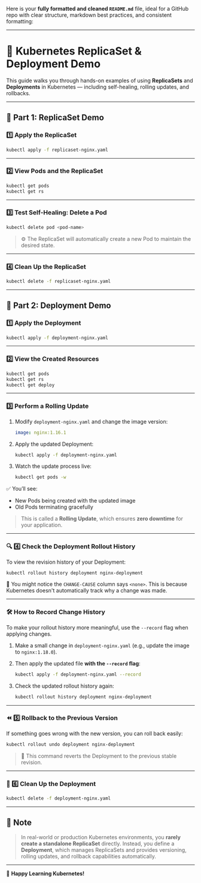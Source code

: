 Here is your **fully formatted and cleaned `README.md`** file, ideal for a GitHub repo with clear structure, markdown best practices, and consistent formatting:

---

# 🚀 Kubernetes ReplicaSet & Deployment Demo

This guide walks you through hands-on examples of using **ReplicaSets** and **Deployments** in Kubernetes — including self-healing, rolling updates, and rollbacks.

---

## 🧱 Part 1: ReplicaSet Demo

### 1️⃣ Apply the ReplicaSet

```bash
kubectl apply -f replicaset-nginx.yaml
````

---

### 2️⃣ View Pods and the ReplicaSet

```bash
kubectl get pods
kubectl get rs
```

---

### 3️⃣ Test Self-Healing: Delete a Pod

```bash
kubectl delete pod <pod-name>
```

> ⚙️ The ReplicaSet will automatically create a new Pod to maintain the desired state.

---

### 4️⃣ Clean Up the ReplicaSet

```bash
kubectl delete -f replicaset-nginx.yaml
```

---

## 🚀 Part 2: Deployment Demo

### 1️⃣ Apply the Deployment

```bash
kubectl apply -f deployment-nginx.yaml
```

---

### 2️⃣ View the Created Resources

```bash
kubectl get pods
kubectl get rs
kubectl get deploy
```

---

### 3️⃣ Perform a Rolling Update

1. Modify `deployment-nginx.yaml` and change the image version:

   ```yaml
   image: nginx:1.16.1
   ```

2. Apply the updated Deployment:

   ```bash
   kubectl apply -f deployment-nginx.yaml
   ```

3. Watch the update process live:

   ```bash
   kubectl get pods -w
   ```

✅ You’ll see:

* New Pods being created with the updated image
* Old Pods terminating gracefully

> This is called a **Rolling Update**, which ensures **zero downtime** for your application.

---

### 🔍 4️⃣ Check the Deployment Rollout History

To view the revision history of your Deployment:

```bash
kubectl rollout history deployment nginx-deployment
```

📌 You might notice the `CHANGE-CAUSE` column says `<none>`.
This is because Kubernetes doesn't automatically track why a change was made.

---

### 🛠 How to Record Change History

To make your rollout history more meaningful, use the `--record` flag when applying changes.

1. Make a small change in `deployment-nginx.yaml` (e.g., update the image to `nginx:1.18.0`).

2. Then apply the updated file **with the `--record` flag**:

   ```bash
   kubectl apply -f deployment-nginx.yaml --record
   ```

3. Check the updated rollout history again:

   ```bash
   kubectl rollout history deployment nginx-deployment
   ```

---

### ⏪ 5️⃣ Rollback to the Previous Version

If something goes wrong with the new version, you can roll back easily:

```bash
kubectl rollout undo deployment nginx-deployment
```

> 🧠 This command reverts the Deployment to the previous stable revision.

---

### 🧹 6️⃣ Clean Up the Deployment

```bash
kubectl delete -f deployment-nginx.yaml
```

---

## 📝 Note

> In real-world or production Kubernetes environments, you **rarely create a standalone ReplicaSet** directly.
> Instead, you define a **Deployment**, which manages ReplicaSets and provides versioning, rolling updates, and rollback capabilities automatically.

---

📘 **Happy Learning Kubernetes!**

```
